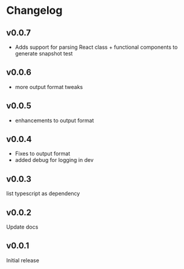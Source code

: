 # Changelog

## v0.0.7

- Adds support for parsing React class + functional components to generate snapshot test

## v0.0.6

- more output format tweaks

## v0.0.5

- enhancements to output format

## v0.0.4

- Fixes to output format
- added debug for logging in dev

## v0.0.3

list typescript as dependency

## v0.0.2

Update docs

## v0.0.1

Initial release